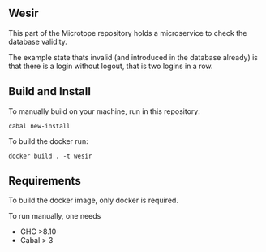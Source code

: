 ## Wesir

This part of the Microtope repository holds a microservice to check the database validity.

The example state thats invalid (and introduced in the database already) is that there is a login without logout, that is two logins in a row.

## Build and Install

To manually build on your machine, run in this repository:

```shell
cabal new-install
```

To build the docker run:

```shell
docker build . -t wesir
```

## Requirements

To build the docker image, only docker is required.

To run manually, one needs

- GHC >8.10
- Cabal > 3

